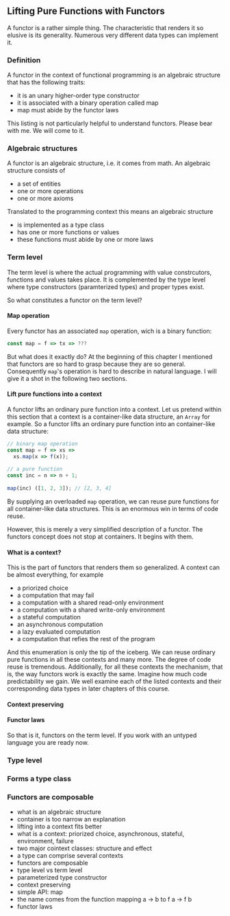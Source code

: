 ## Lifting Pure Functions with Functors

A functor is a rather simple thing. The characteristic that renders it so elusive is its generality. Numerous very different data types can implement it.

### Definition

A functor in the context of functional programming is an algebraic structure that has the following traits:

* it is an unary higher-order type constructor
* it is associated with a binary operation called map
* map must abide by the functor laws

This listing is not particularly helpful to understand functors. Please bear with me. We will come to it.

### Algebraic structures

A functor is an algebraic structure, i.e. it comes from math. An algebraic structure consists of

* a set of entities
* one or more operations
* one or more axioms

Translated to the programming context this means an algebraic structure

* is implemented as a type class
* has one or more functions or values
* these functions must abide by one or more laws

### Term level

The term level is where the actual programming with value constrcutors, functions and values takes place. It is complemented by the type level where type constructors (paramterized types) and proper types exist.

So what constitutes a functor on the term level?

#### Map operation

Every functor has an associated `map` operation, wich is a binary function:

```javascript
const map = f => tx => ???
```

But what does it exactly do? At the beginning of this chapter I mentioned that functors are so hard to grasp because they are so general. Consequently `map`'s operation is hard to describe in natural language. I will give it a shot in the following two sections.

#### Lift pure functions into a context

A functor lifts an ordinary pure function into a context. Let us pretend within this section that a context is a container-like data structure, an `Array` for example. So a functor lifts an ordinary pure function into an container-like data structure:

```javascript
// binary map operation
const map = f => xs =>
  xs.map(x => f(x));
  
// a pure function
const inc = n => n + 1;
  
map(inc) ([1, 2, 3]); // [2, 3, 4]
```
By supplying an overloaded `map` operation, we can reuse pure functions for all container-like data structures. This is an enormous win in terms of code reuse.

However, this is merely a very simplified description of a functor. The functors concept does not stop at containers. It begins with them.

#### What is a context?

This is the part of functors that renders them so generalized. A context can be almost everything, for example

* a priorized choice
* a computation that may fail
* a computation with a shared read-only environment
* a computation with a shared write-only environment
* a stateful computation
* an asynchronous computation
* a lazy evaluated computation
* a computation that refies the rest of the program

And this enumeration is only the tip of the iceberg. We can reuse ordinary pure functions in all these contexts and many more. The degree of code reuse is tremendous. Additionally, for all these contexts the mechanism, that is, the way functors work is exactly the same. Imagine how much code predictability we gain. We well examine each of the listed contexts and their corresponding data types in later chapters of this course.

#### Context preserving

#### Functor laws

So that is it, functors on the term level. If you work with an untyped language you are ready now.

### Type level

### Forms a type class

### Functors are composable




* what is an algebraic structure
* container is too narrow an explanation
* lifting into a context fits better
* what is a context: priorized choice, asynchronous, stateful, environment, failure
* two major cointext classes: structure and effect
* a type can comprise several contexts
* functors are composable
* type level vs term level
* parameterized type constructor
* context preserving
* simple API: map
* the name comes from the function mapping a -> b to f a -> f b
* functor laws
